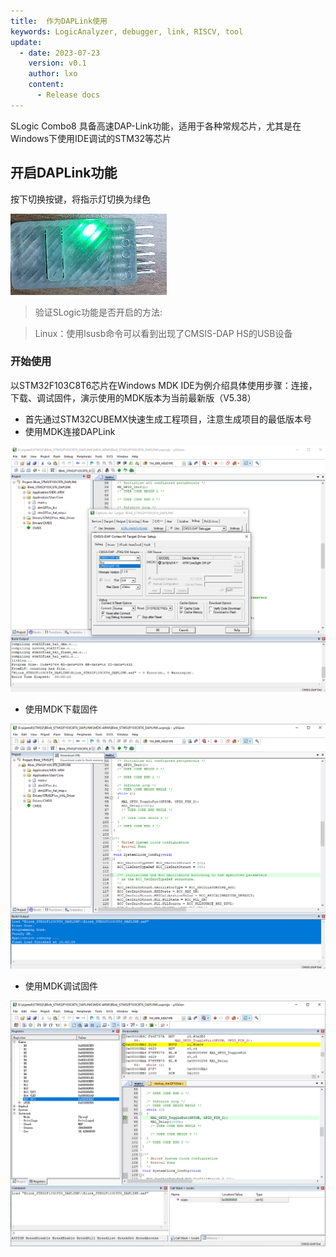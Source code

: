 ```yaml
---
title:  作为DAPLink使用
keywords: LogicAnalyzer, debugger, link, RISCV, tool
update:
  - date: 2023-07-23
    version: v0.1
    author: lxo
    content:
      - Release docs
---
```


SLogic Combo8 具备高速DAP-Link功能，适用于各种常规芯片，尤其是在Windows下使用IDE调试的STM32等芯片

## 开启DAPLink功能

按下切换按键，将指示灯切换为绿色

![slogic_led_green](./assets/use_daplink_function/slogic_led_green.png)

> 验证SLogic功能是否开启的方法:

> Linux：使用lsusb命令可以看到出现了CMSIS-DAP HS的USB设备

### 开始使用

以STM32F103C8T6芯片在Windows MDK IDE为例介绍具体使用步骤：连接，下载、调试固件，演示使用的MDK版本为当前最新版（V5.38）

- 首先通过STM32CUBEMX快速生成工程项目，注意生成项目的最低版本号
- 使用MDK连接DAPLink

![cfg_dap_debugger_of_mdk](./assets/use_daplink_function/cfg_dap_debugger_of_mdk.png)

- 使用MDK下载固件

![download_fw_in_mdk](./assets/use_daplink_function/download_fw_in_mdk.png)

- 使用MDK调试固件

![start_debugger_in_mdk](./assets/use_daplink_function/start_debugger_in_mdk.png)

